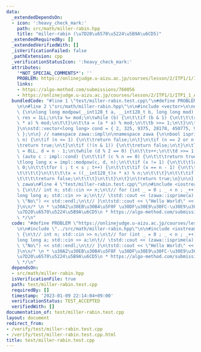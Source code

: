 ```yaml
---
data:
  _extendedDependsOn:
  - icon: ':heavy_check_mark:'
    path: src/math/miller-rabin.hpp
    title: "miller-rabin (\u7D20\u6570\u5224\u5B9A\u6CD5)"
  _extendedRequiredBy: []
  _extendedVerifiedWith: []
  _isVerificationFailed: false
  _pathExtension: cpp
  _verificationStatusIcon: ':heavy_check_mark:'
  attributes:
    '*NOT_SPECIAL_COMMENTS*': ''
    PROBLEM: https://onlinejudge.u-aizu.ac.jp/courses/lesson/2/ITP1/1/ITP1_1_A
    links:
    - https://algo-method.com/submissions/760056
    - https://onlinejudge.u-aizu.ac.jp/courses/lesson/2/ITP1/1/ITP1_1_A
  bundledCode: "#line 1 \"test/miller-rabin.test.cpp\"\n#define PROBLEM \"https://onlinejudge.u-aizu.ac.jp/courses/lesson/2/ITP1/1/ITP1_1_A\"\
    \n\n#line 2 \"src/math/miller-rabin.hpp\"\n\n#include <vector>\n\nnamespace zawa::impl\
    \ {\n\nlong long modpow(__int128_t a, __int128_t b, long long mod) {\n\tlong long\
    \ res = 1LL;\n\ta %= mod;\n\twhile (b) {\n\t\tif (b & 1) {\n\t\t\tres = ((__int128_t)res\
    \ * a) % mod;\n\t\t}\n\t\ta = (a * a) % mod;\n\t\tb >>= 1;\n\t}\n\treturn res;\n\
    }\n\nstd::vector<long long> cond = { 2, 325, 9375, 28178, 450775, 978504, 1795265022\
    \ };\n\n} // namespace zawa::impl\n\nnamespace zawa {\n\nbool isprime(long long\
    \ n) {\n\tif (n <= 1) {\n\t\treturn false;\n\t}\n\tif (n == 2 or n == 3) {\n\t\
    \treturn true;\n\t}\n\tif (!(n & 1)) {\n\t\treturn false;\n\t}\n\tlong long s\
    \ = 0LL, d = n - 1;\n\twhile (d % 2 == 0) {\n\t\ts++;\n\t\td >>= 1;\n\t}\n\tfor\
    \ (auto c : impl::cond) {\n\t\tif (c % n == 0) {\n\t\t\treturn true;\n\t\t}\n\t\
    \tlong long x = impl::modpow(c, d, n);\n\t\tif (x != 1) {\n\t\t\tlong long t =\
    \ 0;\n\t\t\tfor ( ; t < s ; t++) {\n\t\t\t\tif (x == n - 1) {\n\t\t\t\t\tbreak;\n\
    \t\t\t\t}\n\t\t\t\tx = ((__int128_t)x * x) % n;\n\t\t\t}\n\t\t\tif (t == s) {\n\
    \t\t\t\treturn false;\n\t\t\t}\n\t\t}\n\t}\n\treturn true;\n}\n\n} // namespace\
    \ zawa\n#line 4 \"test/miller-rabin.test.cpp\"\n\n#include <iostream>\n\nint main()\
    \ {\n\t// int n; std::cin >> n;\n\t// for (int _ = 0 ; _ < n ; _++) {\n\t// \t\
    long long a; std::cin >> a;\n\t// \tstd::cout << (zawa::isprime(a) ? \"Yes\" :\
    \ \"No\") << std::endl;\n\t// }\n\tstd::cout << \"Hello World\" << std::endl;\n\
    }\n\n/* \n * \u30A2\u30EB\u30B4\u5F0F \u30DF\u30E9\u30FC-\u30E9\u30D3\u30F3\u306E\
    \u7D20\u6570\u5224\u5B9A\u6CD5\n * https://algo-method.com/submissions/760056\n\
    \ */\n"
  code: "#define PROBLEM \"https://onlinejudge.u-aizu.ac.jp/courses/lesson/2/ITP1/1/ITP1_1_A\"\
    \n\n#include \"../src/math/miller-rabin.hpp\"\n\n#include <iostream>\n\nint main()\
    \ {\n\t// int n; std::cin >> n;\n\t// for (int _ = 0 ; _ < n ; _++) {\n\t// \t\
    long long a; std::cin >> a;\n\t// \tstd::cout << (zawa::isprime(a) ? \"Yes\" :\
    \ \"No\") << std::endl;\n\t// }\n\tstd::cout << \"Hello World\" << std::endl;\n\
    }\n\n/* \n * \u30A2\u30EB\u30B4\u5F0F \u30DF\u30E9\u30FC-\u30E9\u30D3\u30F3\u306E\
    \u7D20\u6570\u5224\u5B9A\u6CD5\n * https://algo-method.com/submissions/760056\n\
    \ */\n"
  dependsOn:
  - src/math/miller-rabin.hpp
  isVerificationFile: true
  path: test/miller-rabin.test.cpp
  requiredBy: []
  timestamp: '2023-01-09 22:14:04+09:00'
  verificationStatus: TEST_ACCEPTED
  verifiedWith: []
documentation_of: test/miller-rabin.test.cpp
layout: document
redirect_from:
- /verify/test/miller-rabin.test.cpp
- /verify/test/miller-rabin.test.cpp.html
title: test/miller-rabin.test.cpp
---
```

